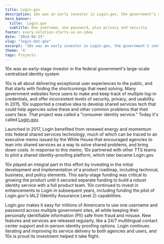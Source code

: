 ```yaml
---
title: Login.gov
description: 10x was an early investor in Login.gov, the government’s centralized identity system.
hero_banner:
  title:  Login.gov
  subtitle: One username, one password, plus privacy and security
footer: every-solution-starts-as-an-idea
date: "2024-04-23"
slug: "login-dot-gov"
excerpt: "10x was an early investor in Login.gov, the government's centralized identity system."
theme: '4'
tags: Projects
---
```


<p class="usa-intro">  
    10x was an early-stage investor in the federal government's large-scale centralized identity system
</p>

10x is all about delivering exceptional user experiences to the public, and that starts with finding the shortcomings that need solving. Many government websites force users to make and keep track of multiple log-in credentials, and offer inconsistent levels of security, privacy, and usability. In 2015, 10x supported a creative idea to develop shared services tech that could help agencies solve these and other common problems that their users face. That project was called a "consumer identity service." Today it's called <a class="usa-link usa-link--external" rel="noreferrer" href="https://login.gov/">Login.gov</a>.

Launched in 2017, Login benefited from renewed energy and momentum into federal shared services technology, much of which can be traced to an executive memo issued by the White House that encouraged agencies to lean into shared services as a way to solve shared problems, and bring down costs. In response to this memo, 10x partnered with other TTS teams to pilot a shared identity-proofing platform, which later became Login<span>.</span>gov. 

10x played an integral part in this effort by investing in the initial development and implementation of a product roadmap, including technical, business, and policy elements. This early-stage funding was critical to growing the product until it secured separate funding to build a robust identity service with a full product team. 10x continued to invest in enhancements to Login in subsequent years, including funding the pilot of Login<span>.</span>gov's IAL2 (Identity Assurance Level 2) capabilities.

Login<span>.</span>gov makes it easy for millions of Americans to use one username and password across multiple government sites, all while keeping their personally identifiable information (PII) safe from fraud and misuse. New features and services are released regularly, like a 24/7 multilingual contact center support and in-person identity proofing options. Login continues iterating and improving its service delivery to both agencies and users, and 10x is proud its investment helped it take flight.



